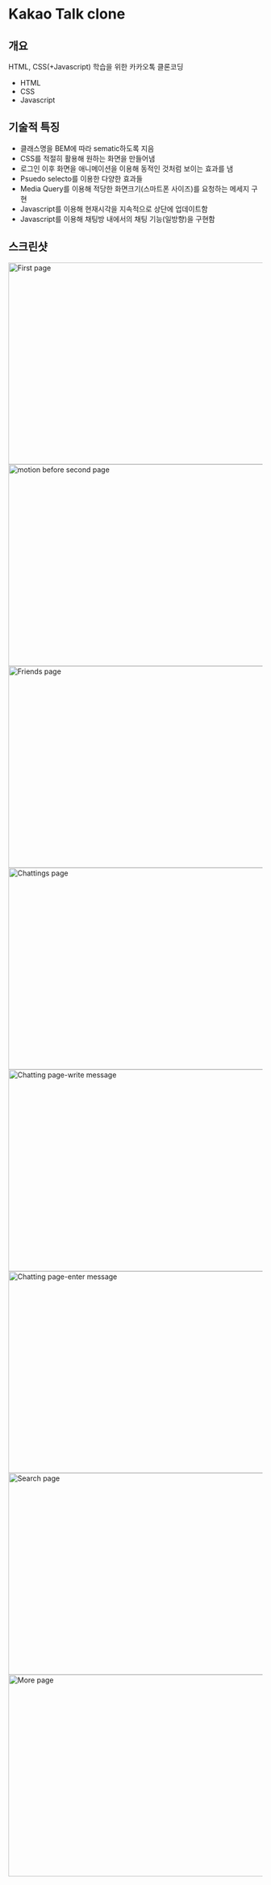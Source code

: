 # Kakao Talk clone
## 개요
 HTML, CSS(+Javascript) 학습을 위한 카카오톡 클론코딩

- HTML
- CSS
- Javascript

## 기술적 특징

- 클래스명을 BEM에 따라 sematic하도록 지음
- CSS를 적절히 활용해 원하는 화면을 만들어냄
- 로그인 이후 화면을 애니메이션을 이용해 동적인 것처럼 보이는 효과를 냄
- Psuedo selecto를 이용한 다양한 효과들
- Media Query를 이용해 적당한 화면크기(스마트폰 사이즈)를 요청하는 메세지 구현
- Javascript를 이용해 현재시각을 지속적으로 상단에 업데이트함
- Javascript를 이용해 채팅방 내에서의 채팅 기능(일방향)을 구현함


## 스크린샷

<img width="600" height="400" alt="First page" src="https://github.com/Narastro/kokoa-clone-2021/blob/master/captures/1.PNG?raw=true">
<img width="600" height="400" alt="motion before second page" src="https://github.com/Narastro/kokoa-clone-2021/blob/master/captures/2.PNG?raw=true"/>
<img width="600" height="400" alt="Friends page" src="https://github.com/Narastro/kokoa-clone-2021/blob/master/captures/3.PNG?raw=true"/>
<img width="600" height="400" alt="Chattings page" src="https://github.com/Narastro/kokoa-clone-2021/blob/master/captures/4.PNG?raw=true"/>
<img width="600" height="400" alt="Chatting page-write message" src="https://github.com/Narastro/kokoa-clone-2021/blob/master/captures/5.PNG?raw=true"/>
<img width="600" height="400" alt="Chatting page-enter message" src="https://github.com/Narastro/kokoa-clone-2021/blob/master/captures/6.PNG?raw=true"/>
<img width="600" height="400" alt="Search page" src="https://github.com/Narastro/kokoa-clone-2021/blob/master/captures/7.PNG?raw=true"/>
<img width="600" height="400" alt="More page" src="https://github.com/Narastro/kokoa-clone-2021/blob/master/captures/8.PNG?raw=true"/>